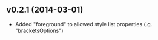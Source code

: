 v0.2.1 (2014-03-01)
-------------------

- Added "foreground" to allowed style list properties (.g. "bracketsOptions")
